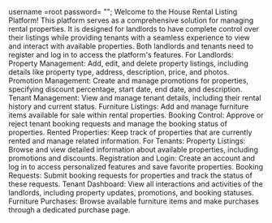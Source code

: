 username =root
password= "";
Welcome to the House Rental Listing Platform! This platform serves as a comprehensive solution for managing rental properties.
It is designed for landlords to have complete control over their listings while providing tenants with a seamless experience to view and interact with available properties.
Both landlords and tenants need to register and log in to access the platform's features.
For Landlords:
Property Management: Add, edit, and delete property listings, including details like property type, address, description, price, and photos.
Promotion Management: Create and manage promotions for properties, specifying discount percentage, start date, end date, and description.
Tenant Management: View and manage tenant details, including their rental history and current status.
Furniture Listings: Add and manage furniture items available for sale within rental properties.
Booking Control: Approve or reject tenant booking requests and manage the booking status of properties.
Rented Properties: Keep track of properties that are currently rented and manage related information.
For Tenants:
Property Listings: Browse and view detailed information about available properties, including promotions and discounts.
Registration and Login: Create an account and log in to access personalized features and save favorite properties.
Booking Requests: Submit booking requests for properties and track the status of these requests.
Tenant Dashboard: View all interactions and activities of the landlords, including property updates, promotions, and booking statuses.
Furniture Purchases: Browse available furniture items and make purchases through a dedicated purchase page.
